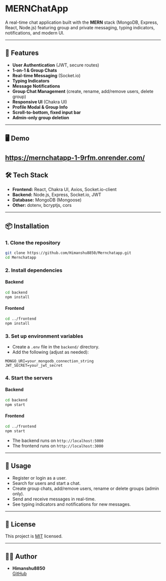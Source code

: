 # MERNChatApp

A real-time chat application built with the **MERN** stack (MongoDB, Express, React, Node.js) featuring group and private messaging, typing indicators, notifications, and modern UI.

---

## 🚀 Features

- **User Authentication** (JWT, secure routes)
- **1-on-1 & Group Chats**
- **Real-time Messaging** (Socket.io)
- **Typing Indicators**
- **Message Notifications**
- **Group Chat Management** (create, rename, add/remove users, delete group)
- **Responsive UI** (Chakra UI)
- **Profile Modal & Group Info**
- **Scroll-to-bottom, fixed input bar**
- **Admin-only group deletion**

---

## 🖥️ Demo
https://mernchatapp-1-9rfm.onrender.com/
---

## 🛠️ Tech Stack

- **Frontend:** React, Chakra UI, Axios, Socket.io-client
- **Backend:** Node.js, Express, Socket.io, JWT
- **Database:** MongoDB (Mongoose)
- **Other:** dotenv, bcryptjs, cors

---

## 📦 Installation

### 1. Clone the repository

```bash
git clone https://github.com/Himanshu8850/Mernchatapp.git
cd Mernchatapp
```

### 2. Install dependencies

#### Backend

```bash
cd backend
npm install
```

#### Frontend

```bash
cd ../frontend
npm install
```

### 3. Set up environment variables

- Create a `.env` file in the `backend/` directory.
- Add the following (adjust as needed):

```
MONGO_URI=your_mongodb_connection_string
JWT_SECRET=your_jwt_secret
```

### 4. Start the servers

#### Backend

```bash
cd backend
npm start
```

#### Frontend

```bash
cd ../frontend
npm start
```

- The backend runs on `http://localhost:5000`
- The frontend runs on `http://localhost:3000`

---

## 📝 Usage

- Register or login as a user.
- Search for users and start a chat.
- Create group chats, add/remove users, rename or delete groups (admin only).
- Send and receive messages in real-time.
- See typing indicators and notifications for new messages.

---

## 📄 License

This project is [MIT](LICENSE) licensed.

---

## 🙋‍♂️ Author

- **Himanshu8850**  
  [GitHub](https://github.com/Himanshu8850)

